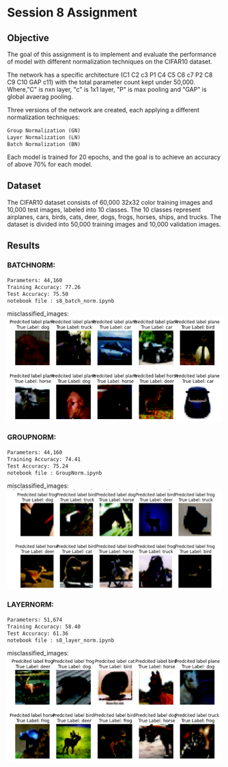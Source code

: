# Session 8 Assignment

## Objective
The goal of this assignment is to implement and evaluate the performance of model with different normalization techniques on the CIFAR10 dataset. 

The network has a specific architecture (C1 C2 c3 P1 C4 C5 C6 c7 P2 C8 C9 C10 GAP c11) with the total parameter count kept under 50,000. 
Where,"C" is nxn layer, "c" is 1x1 layer, "P" is max pooling and "GAP" is global avaerag pooling.

Three versions of the network are created, each applying a different normalization techniques: 

    Group Normalization (GN)
    Layer Normalization (LN)
    Batch Normalization (BN)

Each model is trained for 20 epochs, and the goal is to achieve an accuracy of above 70% for each model.

## Dataset
The CIFAR10 dataset consists of 60,000 32x32 color training images and 10,000 test images, labeled into 10 classes.
The 10 classes represent airplanes, cars, birds, cats, deer, dogs, frogs, horses, ships, and trucks. 
The dataset is divided into 50,000 training images and 10,000 validation images.


## Results

### BATCHNORM:

    Parameters: 44,160
    Training Accuracy: 77.26
    Test Accuracy: 75.50
    notebook file : s8_batch_norm.ipynb
misclassified_images: 
![Framework](./images/batch_norm_mispred.png)


### GROUPNORM:
    Parameters: 44,160
    Training Accuracy: 74.41
    Test Accuracy: 75.24
    notebook file : GroupNorm.ipynb
misclassified_images: 
![Framework](./images/group_norm_mispred.png)
    
    
### LAYERNORM:
    Parameters: 51,674
    Training Accuracy: 58.40
    Test Accuracy: 61.36
    notebook file : s8_layer_norm.ipynb
misclassified_images:
![Framework](./images/layer_norm_mispred.png)


